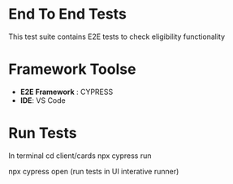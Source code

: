 # End To End Tests
This test suite contains E2E tests to check eligibility functionality

# Framework Toolse
* **E2E Framework** : CYPRESS
* **IDE**: VS Code

# Run Tests
In terminal cd client/cards
npx cypress run

npx cypress open (run tests in UI interative runner)
